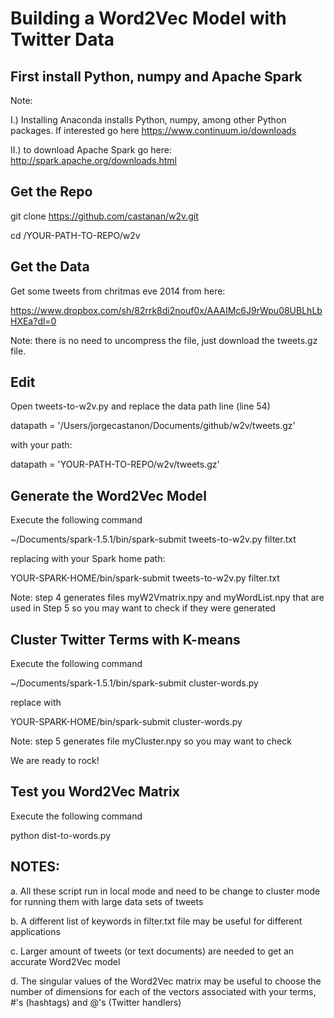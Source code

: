 # Building a Word2Vec Model with Twitter Data

## First install Python, numpy and Apache Spark 

Note: 

I.) Installing Anaconda installs Python, numpy, among other Python packages. If interested go here https://www.continuum.io/downloads

II.) to download Apache Spark go here: http://spark.apache.org/downloads.html

## Get the Repo

git clone https://github.com/castanan/w2v.git

cd /YOUR-PATH-TO-REPO/w2v 

## Get the Data

Get some tweets from chritmas eve 2014 from here: 

https://www.dropbox.com/sh/82rrk8di2nouf0x/AAAIMc6J9rWpu08UBLhLbHXEa?dl=0 

Note: there is no need to uncompress the file, just download the tweets.gz file.  

## Edit 

Open tweets-to-w2v.py and replace the data path line (line 54)

datapath = '/Users/jorgecastanon/Documents/github/w2v/tweets.gz'

with your path:

datapath = 'YOUR-PATH-TO-REPO/w2v/tweets.gz'

## Generate the Word2Vec Model

Execute the following command

~/Documents/spark-1.5.1/bin/spark-submit tweets-to-w2v.py filter.txt

replacing with your Spark home path:

YOUR-SPARK-HOME/bin/spark-submit tweets-to-w2v.py filter.txt

Note: step 4 generates files myW2Vmatrix.npy and myWordList.npy that are used in Step 5 so you may want to check if they were generated

## Cluster Twitter Terms with K-means 

Execute the following command

~/Documents/spark-1.5.1/bin/spark-submit cluster-words.py

replace with 

YOUR-SPARK-HOME/bin/spark-submit cluster-words.py

Note: step 5 generates file myCluster.npy so you may want to check

We are ready to rock!

## Test you Word2Vec Matrix

Execute the following command

python dist-to-words.py


## NOTES:

a. All these script run in local mode and need to be change to cluster mode for running them with large data sets of tweets

b. A different list of keywords in filter.txt file may be useful for different applications

c. Larger amount of tweets (or text documents) are needed to get an accurate Word2Vec model 

d. The singular values of the Word2Vec matrix may be useful to choose the number of dimensions for each of the vectors associated with your terms, #'s (hashtags) and @'s (Twitter handlers) 
